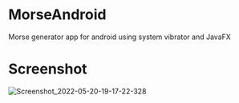 # MorseAndroid
Morse generator app for android using system vibrator and JavaFX
# Screenshot
![Screenshot_2022-05-20-19-17-22-328](https://user-images.githubusercontent.com/61402409/169580492-907ab99e-4a4a-4ea4-9186-296f0ce02974.jpg)
